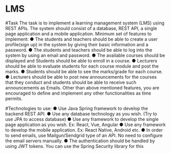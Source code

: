 # LMS

#Task
The task is to implement a learning management system (LMS) using REST APIs. The system
should consist of a database, REST API, a single page application and a mobile application.
Minimum set of features to implement:
● The students and teachers should be able to create a user profile(sign up) in the system
by giving their basic information and a password.
● The students and teachers should be able to log into the system by using an email and
password.
● The available courses should be displayed and Students should be able to enroll in a
course.
● Lecturers should be able to evaluate students for each course module and post the
marks.
● Students should be able to see the marks/grade for each course.
● Lecturers should be able to post new announcements for the courses that they conduct
and students should be able to receive such announcements as Emails.
Other than above mentioned features, you are encouraged to define and implement any other
functionalities as time permits.

#Technologies to use:
● Use Java Spring framework to develop the backend REST API.
● Use any database technology as you wish. (Try to use JPA to access database)
● Use any framework to develop the single page application as you wish. Ex: React, Vue,
Angular
● Use any framework to develop the mobile application. Ex: React Native, Android etc.
● In order to send emails, use Mailgun/Sendgrid type of an API. No need to configure the
email servers manually.
● The authentication should be handled by using JWT tokens. You can use the Spring
Security library for this
